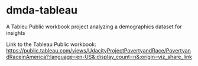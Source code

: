 # dmda-tableau
A Tableu Public workbook project analyzing a demographics dataset for insights

Link to the Tableau Public workbook: https://public.tableau.com/views/UdacityProjectPovertyandRace/PovertyandRaceinAmerica?:language=en-US&:display_count=n&:origin=viz_share_link
